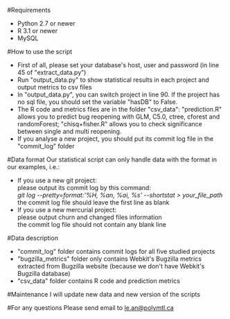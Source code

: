 #Requirements
- Python 2.7 or newer
- R 3.1 or newer
- MySQL

#How to use the script
- First of all, please set your database's host, user and password (in line 45 of "extract_data.py")
- Run "output_data.py" to show statistical results in each project and output metrics to csv files
- In "output_data.py", you can switch project in line 90. If the project has no sql file, you should set the variable "hasDB" to False.
- The R code and metrics files are in the folder "csv_data": 
   "prediction.R" allows you to predict bug reopening with GLM, C5.0, ctree, cforest and randomForest; 
   "chisq+fisher.R" allows you to check significance between single and multi reopening.
- If you analyse a new project, you should put its commit log file in the "commit_log" folder
   
#Data format
Our statistical script can only handle data with the format in our examples, i.e.:
- If you use a new git project:    
   please output its commit log by this command:  
   *git log --pretty=format:'%H, %an, %ai, %s' --shortstat > your_file_path*   
   the commit log file should leave the first line as blank
- If you use a new mercurial project:   
   please output churn and changed files information    
   the commit log file should not contain any blank line

#Data description
- "commit_log" folder contains commit logs for all five studied projects
- "bugzilla_metrics" folder only contains Webkit's Bugzilla metrics extracted from Bugzilla website (because we don't have Webkit's Bugzilla database)
- "csv_data" folder contains R code and prediction metrics

#Maintenance
I will update new data and new version of the scripts

#For any questions
Please send email to le.an@polymtl.ca

